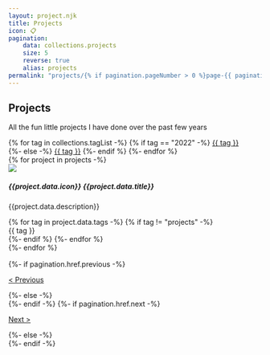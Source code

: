 ```yaml
---
layout: project.njk
title: Projects
icon: 📋
pagination:
    data: collections.projects
    size: 5
    reverse: true
    alias: projects
permalink: "projects/{% if pagination.pageNumber > 0 %}page-{{ pagination.pageNumber + 1 }}/{% endif %}index.html"
---
```


## Projects
All the fun little projects I have done over the past few years

<div class="d-flex flex-row flex-wrap gap-1 pt-4">
    {% for tag in collections.tagList -%}
        {% if tag == "2022" -%}
            <a href="/tags/{{ tag }}/" class="tag tag-{{ tag }}"><span>{{ tag }}</span></a>
            <div style="flex-basis: 100%;"></div>
        {%- else -%}
            <a href="/tags/{{ tag }}/" class="tag tag-{{ tag }}"><span>{{ tag }}</span></a>
        {%- endif %}
    {%- endfor %}
</div>

<div class="project-list d-flex flex-column justify-content-center gap-3 py-4 pt-3">
    {% for project in projects -%}
        <div class="project-box p-exclude">
            <div class="project-box-thumbnail">
                <img src="{{project.url}}/{{project.data.thumbnail}}"></img>
            </div>
            <div class="project-box-info">
                <h5>{{project.data.icon}} {{project.data.title}}</h5>
                <p class="project-description mt-1 mb-4 ff-firacode">{{project.data.description}}</p>
                <div class="d-flex flex-wrap gap-1 align-items-center">
                {% for tag in project.data.tags -%}
                    {% if tag != "projects" -%}
                        <div class="tag tag-{{tag}}"><span>{{ tag }}</span></div>
                    {%- endif %}
                {%- endfor %}</div>
                </div>
            <a href="{{project.url}}" class="entry-link"></a>
        </div>
    {%- endfor %}
</div>

<div class="d-flex justify-content-between p-exclude" style="margin: 1rem 0 5.5rem 0">
    {%- if pagination.href.previous -%}
        <p><a href="{{pagination.href.previous}}">< Previous</a></p>
    {%- else -%}
        <div></div>
    {%- endif -%}
    {%- if pagination.href.next -%}
        <p><a href="{{pagination.href.next}}">Next ></a></p>
    {%- else -%}
        <div></div>
    {%- endif -%}
</div>


